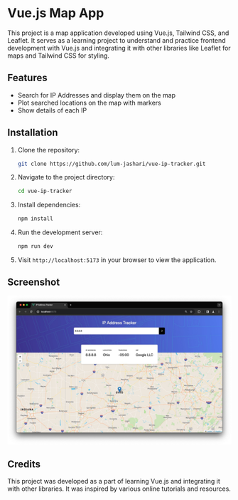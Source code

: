 # Vue.js Map App

This project is a map application developed using Vue.js, Tailwind CSS, and Leaflet. It serves as a learning project to understand and practice frontend development with Vue.js and integrating it with other libraries like Leaflet for maps and Tailwind CSS for styling.

## Features

- Search for IP Addresses and display them on the map
- Plot searched locations on the map with markers
- Show details of each IP

## Installation

1. Clone the repository:

   ```bash
   git clone https://github.com/lum-jashari/vue-ip-tracker.git
   ```

2. Navigate to the project directory:

   ```bash
   cd vue-ip-tracker
   ```

3. Install dependencies:

   ```bash
   npm install
   ```

4. Run the development server:

   ```bash
   npm run dev
   ```

5. Visit `http://localhost:5173` in your browser to view the application.

## Screenshot

![vue-ip-tracker screenshot](src/assets/vue-ip-tracker.jpg?raw=true "Vue IP Tracker")

## Credits

This project was developed as a part of learning Vue.js and integrating it with other libraries. It was inspired by various online tutorials and resources.
